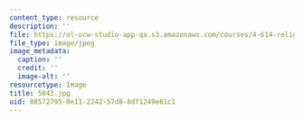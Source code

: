 ```yaml
---
content_type: resource
description: ''
file: https://ol-ocw-studio-app-qa.s3.amazonaws.com/courses/4-614-religious-architecture-and-islamic-cultures-fall-2002/885727950e11224257d88df1249e81c1_5043.jpg
file_type: image/jpeg
image_metadata:
  caption: ''
  credit: ''
  image-alt: ''
resourcetype: Image
title: 5043.jpg
uid: 88572795-0e11-2242-57d8-8df1249e81c1
---
```

